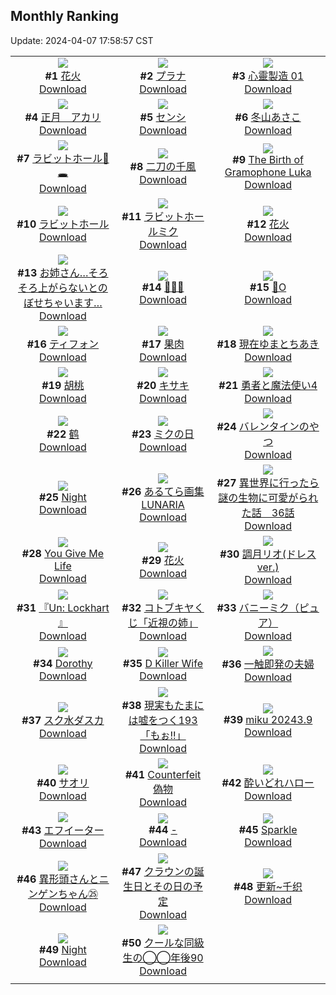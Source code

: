 ## Monthly Ranking
Update: 2024-04-07 17:58:57 CST

|      |      |      |
| :----: | :----: | :----: |
| ![](https://i.pixiv.re/c/240x480/img-master/img/2024/03/10/01/09/39/116776884_p0_master1200.jpg)<br>**#1** [花火](https://www.pixiv.net/artworks/116776884)<br>[Download](https://i.pixiv.re/img-original/img/2024/03/10/01/09/39/116776884_p0.png) | ![](https://i.pixiv.re/c/240x480/img-master/img/2024/03/10/00/00/45/116774341_p0_master1200.jpg)<br>**#2** [プラナ](https://www.pixiv.net/artworks/116774341)<br>[Download](https://i.pixiv.re/img-original/img/2024/03/10/00/00/45/116774341_p0.jpg) | ![](https://i.pixiv.re/c/240x480/img-master/img/2024/03/10/16/34/27/116794284_p0_master1200.jpg)<br>**#3** [心靈製造  01](https://www.pixiv.net/artworks/116794284)<br>[Download](https://i.pixiv.re/img-original/img/2024/03/10/16/34/27/116794284_p0.jpg) |
| ![](https://i.pixiv.re/c/240x480/img-master/img/2024/03/10/08/00/05/116782786_p0_master1200.jpg)<br>**#4** [正月　アカリ](https://www.pixiv.net/artworks/116782786)<br>[Download](https://i.pixiv.re/img-original/img/2024/03/10/08/00/05/116782786_p0.jpg) | ![](https://i.pixiv.re/c/240x480/img-master/img/2024/03/10/00/00/33/116774296_p0_master1200.jpg)<br>**#5** [センシ](https://www.pixiv.net/artworks/116774296)<br>[Download](https://i.pixiv.re/img-original/img/2024/03/10/00/00/33/116774296_p0.jpg) | ![](https://i.pixiv.re/c/240x480/img-master/img/2024/03/10/10/00/02/116784798_p0_master1200.jpg)<br>**#6** [冬山あさこ](https://www.pixiv.net/artworks/116784798)<br>[Download](https://i.pixiv.re/img-original/img/2024/03/10/10/00/02/116784798_p0.png) |
| ![](https://i.pixiv.re/c/240x480/img-master/img/2024/03/10/02/02/47/116778139_p0_master1200.jpg)<br>**#7** [ラビットホール🐰🕳](https://www.pixiv.net/artworks/116778139)<br>[Download](https://i.pixiv.re/img-original/img/2024/03/10/02/02/47/116778139_p0.png) | ![](https://i.pixiv.re/c/240x480/img-master/img/2024/03/11/00/00/25/116810101_p0_master1200.jpg)<br>**#8** [二刀の千風](https://www.pixiv.net/artworks/116810101)<br>[Download](https://i.pixiv.re/img-original/img/2024/03/11/00/00/25/116810101_p0.jpg) | ![](https://i.pixiv.re/c/240x480/img-master/img/2024/03/09/00/09/16/116741033_p0_master1200.jpg)<br>**#9** [The Birth of Gramophone Luka](https://www.pixiv.net/artworks/116741033)<br>[Download](https://i.pixiv.re/img-original/img/2024/03/09/00/09/16/116741033_p0.jpg) |
| ![](https://i.pixiv.re/c/240x480/img-master/img/2024/03/10/00/19/12/116775319_p0_master1200.jpg)<br>**#10** [ラビットホール](https://www.pixiv.net/artworks/116775319)<br>[Download](https://i.pixiv.re/img-original/img/2024/03/10/00/19/12/116775319_p0.jpg) | ![](https://i.pixiv.re/c/240x480/img-master/img/2024/03/08/01/23/41/116714534_p0_master1200.jpg)<br>**#11** [ラビットホールミク](https://www.pixiv.net/artworks/116714534)<br>[Download](https://i.pixiv.re/img-original/img/2024/03/08/01/23/41/116714534_p0.png) | ![](https://i.pixiv.re/c/240x480/img-master/img/2024/03/09/18/12/47/116761929_p0_master1200.jpg)<br>**#12** [花火](https://www.pixiv.net/artworks/116761929)<br>[Download](https://i.pixiv.re/img-original/img/2024/03/09/18/12/47/116761929_p0.jpg) |
| ![](https://i.pixiv.re/c/240x480/img-master/img/2024/03/10/00/02/37/116774564_p0_master1200.jpg)<br>**#13** [お姉さん…そろそろ上がらないとのぼせちゃいます…](https://www.pixiv.net/artworks/116774564)<br>[Download](https://i.pixiv.re/img-original/img/2024/03/10/00/02/37/116774564_p0.jpg) | ![](https://i.pixiv.re/c/240x480/img-master/img/2024/03/10/22/15/08/116805874_p0_master1200.jpg)<br>**#14** [💃👗👗](https://www.pixiv.net/artworks/116805874)<br>[Download](https://i.pixiv.re/img-original/img/2024/03/10/22/15/08/116805874_p0.jpg) | ![](https://i.pixiv.re/c/240x480/img-master/img/2024/03/09/19/29/30/116764170_p0_master1200.jpg)<br>**#15** [🐰O](https://www.pixiv.net/artworks/116764170)<br>[Download](https://i.pixiv.re/img-original/img/2024/03/09/19/29/30/116764170_p0.jpg) |
| ![](https://i.pixiv.re/c/240x480/img-master/img/2024/03/09/17/04/48/116760048_p0_master1200.jpg)<br>**#16** [ティフォン](https://www.pixiv.net/artworks/116760048)<br>[Download](https://i.pixiv.re/img-original/img/2024/03/09/17/04/48/116760048_p0.jpg) | ![](https://i.pixiv.re/c/240x480/img-master/img/2024/03/10/00/00/36/116774312_p0_master1200.jpg)<br>**#17** [果肉](https://www.pixiv.net/artworks/116774312)<br>[Download](https://i.pixiv.re/img-original/img/2024/03/10/00/00/36/116774312_p0.jpg) | ![](https://i.pixiv.re/c/240x480/img-master/img/2024/03/10/11/33/48/116786829_p0_master1200.jpg)<br>**#18** [現在ゆまとちあき](https://www.pixiv.net/artworks/116786829)<br>[Download](https://i.pixiv.re/img-original/img/2024/03/10/11/33/48/116786829_p0.jpg) |
| ![](https://i.pixiv.re/c/240x480/img-master/img/2024/03/09/00/00/18/116740213_p0_master1200.jpg)<br>**#19** [胡桃](https://www.pixiv.net/artworks/116740213)<br>[Download](https://i.pixiv.re/img-original/img/2024/03/09/00/00/18/116740213_p0.jpg) | ![](https://i.pixiv.re/c/240x480/img-master/img/2024/03/10/09/27/48/116784194_p0_master1200.jpg)<br>**#20** [キサキ](https://www.pixiv.net/artworks/116784194)<br>[Download](https://i.pixiv.re/img-original/img/2024/03/10/09/27/48/116784194_p0.jpg) | ![](https://i.pixiv.re/c/240x480/img-master/img/2024/03/11/17/21/59/116826402_p0_master1200.jpg)<br>**#21** [勇者と魔法使い4](https://www.pixiv.net/artworks/116826402)<br>[Download](https://i.pixiv.re/img-original/img/2024/03/11/17/21/59/116826402_p0.jpg) |
| ![](https://i.pixiv.re/c/240x480/img-master/img/2024/03/10/01/13/29/116777017_p0_master1200.jpg)<br>**#22** [鹤](https://www.pixiv.net/artworks/116777017)<br>[Download](https://i.pixiv.re/img-original/img/2024/03/10/01/13/29/116777017_p0.jpg) | ![](https://i.pixiv.re/c/240x480/img-master/img/2024/03/09/00/00/53/116740385_p0_master1200.jpg)<br>**#23** [ミクの日](https://www.pixiv.net/artworks/116740385)<br>[Download](https://i.pixiv.re/img-original/img/2024/03/09/00/00/53/116740385_p0.png) | ![](https://i.pixiv.re/c/240x480/img-master/img/2024/03/10/20/30/15/116801632_p0_master1200.jpg)<br>**#24** [バレンタインのやつ](https://www.pixiv.net/artworks/116801632)<br>[Download](https://i.pixiv.re/img-original/img/2024/03/10/20/30/15/116801632_p0.png) |
| ![](https://i.pixiv.re/c/240x480/img-master/img/2024/03/11/00/20/43/116811075_p0_master1200.jpg)<br>**#25** [Night](https://www.pixiv.net/artworks/116811075)<br>[Download](https://i.pixiv.re/img-original/img/2024/03/11/00/20/43/116811075_p0.jpg) | ![](https://i.pixiv.re/c/240x480/img-master/img/2024/03/09/00/01/01/116740413_p0_master1200.jpg)<br>**#26** [あるてら画集 LUNARIA](https://www.pixiv.net/artworks/116740413)<br>[Download](https://i.pixiv.re/img-original/img/2024/03/09/00/01/01/116740413_p0.jpg) | ![](https://i.pixiv.re/c/240x480/img-master/img/2024/03/10/00/01/35/116774462_p0_master1200.jpg)<br>**#27** [異世界に行ったら謎の生物に可愛がられた話　36話](https://www.pixiv.net/artworks/116774462)<br>[Download](https://i.pixiv.re/img-original/img/2024/03/10/00/01/35/116774462_p0.jpg) |
| ![](https://i.pixiv.re/c/240x480/img-master/img/2024/03/09/19/05/40/116763500_p0_master1200.jpg)<br>**#28** [You Give Me Life](https://www.pixiv.net/artworks/116763500)<br>[Download](https://i.pixiv.re/img-original/img/2024/03/09/19/05/40/116763500_p0.jpg) | ![](https://i.pixiv.re/c/240x480/img-master/img/2024/03/11/00/00/25/116810098_p0_master1200.jpg)<br>**#29** [花火](https://www.pixiv.net/artworks/116810098)<br>[Download](https://i.pixiv.re/img-original/img/2024/03/11/00/00/25/116810098_p0.jpg) | ![](https://i.pixiv.re/c/240x480/img-master/img/2024/03/12/19/00/39/116856443_p0_master1200.jpg)<br>**#30** [調月リオ(ドレスver.)](https://www.pixiv.net/artworks/116856443)<br>[Download](https://i.pixiv.re/img-original/img/2024/03/12/19/00/39/116856443_p0.png) |
| ![](https://i.pixiv.re/c/240x480/img-master/img/2024/03/09/20/27/00/116766084_p0_master1200.jpg)<br>**#31** [『Un: Lockhart 』](https://www.pixiv.net/artworks/116766084)<br>[Download](https://i.pixiv.re/img-original/img/2024/03/09/20/27/00/116766084_p0.jpg) | ![](https://i.pixiv.re/c/240x480/img-master/img/2024/03/10/00/00/16/116774205_p0_master1200.jpg)<br>**#32** [コトブキヤくじ「近視の姉」](https://www.pixiv.net/artworks/116774205)<br>[Download](https://i.pixiv.re/img-original/img/2024/03/10/00/00/16/116774205_p0.jpg) | ![](https://i.pixiv.re/c/240x480/img-master/img/2024/03/09/00/13/02/116741217_p0_master1200.jpg)<br>**#33** [バニーミク（ピュア）](https://www.pixiv.net/artworks/116741217)<br>[Download](https://i.pixiv.re/img-original/img/2024/03/09/00/13/02/116741217_p0.jpg) |
| ![](https://i.pixiv.re/c/240x480/img-master/img/2024/03/10/00/00/42/116774333_p0_master1200.jpg)<br>**#34** [Dorothy](https://www.pixiv.net/artworks/116774333)<br>[Download](https://i.pixiv.re/img-original/img/2024/03/10/00/00/42/116774333_p0.jpg) | ![](https://i.pixiv.re/c/240x480/img-master/img/2024/03/11/10/24/57/116819767_p0_master1200.jpg)<br>**#35** [D Killer Wife](https://www.pixiv.net/artworks/116819767)<br>[Download](https://i.pixiv.re/img-original/img/2024/03/11/10/24/57/116819767_p0.png) | ![](https://i.pixiv.re/c/240x480/img-master/img/2024/03/10/00/01/29/116774453_p0_master1200.jpg)<br>**#36** [一触即発の夫婦](https://www.pixiv.net/artworks/116774453)<br>[Download](https://i.pixiv.re/img-original/img/2024/03/10/00/01/29/116774453_p0.jpg) |
| ![](https://i.pixiv.re/c/240x480/img-master/img/2024/03/10/00/00/54/116774374_p0_master1200.jpg)<br>**#37** [スク水ダスカ](https://www.pixiv.net/artworks/116774374)<br>[Download](https://i.pixiv.re/img-original/img/2024/03/10/00/00/54/116774374_p0.png) | ![](https://i.pixiv.re/c/240x480/img-master/img/2024/03/10/18/00/07/116796656_p0_master1200.jpg)<br>**#38** [現実もたまには嘘をつく193「もぉ!!」](https://www.pixiv.net/artworks/116796656)<br>[Download](https://i.pixiv.re/img-original/img/2024/03/10/18/00/07/116796656_p0.jpg) | ![](https://i.pixiv.re/c/240x480/img-master/img/2024/03/09/00/25/41/116741622_p0_master1200.jpg)<br>**#39** [miku 20243.9](https://www.pixiv.net/artworks/116741622)<br>[Download](https://i.pixiv.re/img-original/img/2024/03/09/00/25/41/116741622_p0.jpg) |
| ![](https://i.pixiv.re/c/240x480/img-master/img/2024/03/08/02/38/08/116715944_p0_master1200.jpg)<br>**#40** [サオリ](https://www.pixiv.net/artworks/116715944)<br>[Download](https://i.pixiv.re/img-original/img/2024/03/08/02/38/08/116715944_p0.png) | ![](https://i.pixiv.re/c/240x480/img-master/img/2024/03/09/20/54/37/116767025_p0_master1200.jpg)<br>**#41** [Counterfeit 偽物](https://www.pixiv.net/artworks/116767025)<br>[Download](https://i.pixiv.re/img-original/img/2024/03/09/20/54/37/116767025_p0.png) | ![](https://i.pixiv.re/c/240x480/img-master/img/2024/03/10/17/23/12/116795627_p0_master1200.jpg)<br>**#42** [酔いどれハロー](https://www.pixiv.net/artworks/116795627)<br>[Download](https://i.pixiv.re/img-original/img/2024/03/10/17/23/12/116795627_p0.jpg) |
| ![](https://i.pixiv.re/c/240x480/img-master/img/2024/03/10/04/03/44/116780033_p0_master1200.jpg)<br>**#43** [エフイーター](https://www.pixiv.net/artworks/116780033)<br>[Download](https://i.pixiv.re/img-original/img/2024/03/10/04/03/44/116780033_p0.jpg) | ![](https://i.pixiv.re/c/240x480/img-master/img/2024/03/08/00/00/12/116711913_p0_master1200.jpg)<br>**#44** [-](https://www.pixiv.net/artworks/116711913)<br>[Download](https://i.pixiv.re/img-original/img/2024/03/08/00/00/12/116711913_p0.jpg) | ![](https://i.pixiv.re/c/240x480/img-master/img/2024/03/09/00/00/39/116740332_p0_master1200.jpg)<br>**#45** [Sparkle](https://www.pixiv.net/artworks/116740332)<br>[Download](https://i.pixiv.re/img-original/img/2024/03/09/00/00/39/116740332_p0.jpg) |
| ![](https://i.pixiv.re/c/240x480/img-master/img/2024/03/10/15/04/12/116792078_p0_master1200.jpg)<br>**#46** [異形頭さんとニンゲンちゃん㉕](https://www.pixiv.net/artworks/116792078)<br>[Download](https://i.pixiv.re/img-original/img/2024/03/10/15/04/12/116792078_p0.jpg) | ![](https://i.pixiv.re/c/240x480/img-master/img/2024/03/10/08/07/47/116782909_p0_master1200.jpg)<br>**#47** [クラウンの誕生日とその日の予定](https://www.pixiv.net/artworks/116782909)<br>[Download](https://i.pixiv.re/img-original/img/2024/03/10/08/07/47/116782909_p0.png) | ![](https://i.pixiv.re/c/240x480/img-master/img/2024/03/09/01/49/52/116744165_p0_master1200.jpg)<br>**#48** [更新~千织](https://www.pixiv.net/artworks/116744165)<br>[Download](https://i.pixiv.re/img-original/img/2024/03/09/01/49/52/116744165_p0.jpg) |
| ![](https://i.pixiv.re/c/240x480/img-master/img/2024/03/09/01/26/20/116743656_p0_master1200.jpg)<br>**#49** [Night](https://www.pixiv.net/artworks/116743656)<br>[Download](https://i.pixiv.re/img-original/img/2024/03/09/01/26/20/116743656_p0.jpg) | ![](https://i.pixiv.re/c/240x480/img-master/img/2024/03/10/22/09/39/116805660_p0_master1200.jpg)<br>**#50** [クールな同級生の◯◯年後90](https://www.pixiv.net/artworks/116805660)<br>[Download](https://i.pixiv.re/img-original/img/2024/03/10/22/09/39/116805660_p0.png) |
|      |
